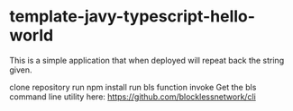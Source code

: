 # template-javy-typescript-hello-world

This is a simple application that when deployed will repeat back the string given.

clone repository
run npm install
run bls function invoke
Get the bls command line utility here: https://github.com/blocklessnetwork/cli